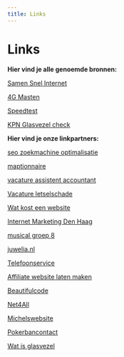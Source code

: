```yaml
---
title: Links
---
```


# Links

**Hier vind je alle genoemde bronnen:**

<a href="http://www.samensnelinternet.nl/" target="_blank" rel="nofollow">Samen Snel Internet</a>

<a href="http://www.gsmmasten.nl/" target="_blank" rel="nofollow">4G Masten</a>

<a href="https://www.speedtest.net/nl" target="_blank" rel="nofollow">Speedtest</a>

<a href="https://www.kpnnetwerk.nl/" target="_blank" rel="nofollow">KPN Glasvezel check</a>

**Hier vind je onze linkpartners:**

<a href="https://www.heinosoft.nl/blog/zoekmachine-optimalisatie" target="_blank">seo zoekmachine optimalisatie</a>

<a href="https://www.gunneman-geo.nl/maptionnaire/" target="_blank">maptionnaire</a>

<a href="https://www.vanderzwaard.nl/vacature-junior-assistent-accountant/" target="_blank">vacature assistent accountant </a>

<a href="https://dlsa.nl/vacature-letselschade/" target="_blank">Vacature letselschade</a>

<a href="https://inyourfacemedia.nl/wat-kost-een-website" target="_blank">Wat kost een website</a>

<a href="https://whiskyfriday.nl/diensten/online-marketing-den-haag/" target="_blank">Internet Marketing Den Haag</a>

<a href="https://www.repenroer.nl/" target="_blank">musical groep 8</a>

<a href="https://juwelia.nl/" target="_blank">juwelia.nl</a>

<a href="https://binnendienst.nu/telefoonservice/" target="_blank">Telefoonservice</a>

<a href="https://iyfm.nl/affiliate-website-laten-maken" target="_blank">Affiliate website laten maken</a>

<a href="https://beautifulcode.nl/" target="_blank">Beautifulcode</a>

<a href="https://net4all.be" target="_blank">Net4All</a>

<a href="http://michelswebsite.nl" target="_blank">Michelswebsite</a>

<a href="http://pokerbancontact.be" target="_blank">Pokerbancontact</a>

<a href="https://www.gratistabletonline.nl/wat-is-glasvezel" target="_blank">Wat is glasvezel</a>
